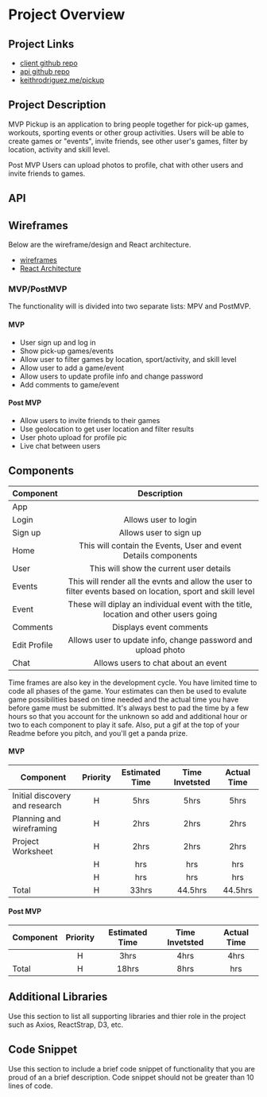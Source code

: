 # Project Overview

## Project Links

- [client github repo](https://github.com/keithro/trivia-game)
- [api github repo](https://github.com/keithro/trivia-game)
- [keithrodriguez.me/pickup](http://www.keithrodriguez.me/trivia-game/)

## Project Description

MVP
Pickup is an application to bring people together for pick-up games, workouts, sporting events or other group activities. Users will be able to create games or "events", invite friends, see other user's games, filter by location, activity and skill level.

Post MVP
Users can upload photos to profile, chat with other users and invite friends to games.

## API



## Wireframes

Below are the wireframe/design and React architecture.

- [wireframes](pickup-game-app-jpg)
- [React Architecture]()


### MVP/PostMVP

The functionality will is divided into two separate lists: MPV and PostMVP. 

#### MVP
- User sign up and log in 
- Show pick-up games/events 
- Allow user to filter games by location, sport/activity, and skill level
- Allow user to add a game/event
- Allow users to update profile info and change password
- Add comments to game/event


#### Post MVP
- Allow users to invite friends to their games
- Use geolocation to get user location and filter results
- User photo upload for profile pic
- Live chat between users

## Components

| Component | Description | 
| --- | :---: |  
| App |  | 
| Login | Allows user to login | 
| Sign up | Allows user to sign up | 
| Home | This will contain the Events, User and event Details components | 
| User | This will show the current user details | 
| Events | This will render all the evnts and allow the user to filter events based on location, sport and skill level | 
| Event | These will diplay an individual event with the title, location and other users going | 
| Comments | Displays event comments | 
| Edit Profile | Allows user to update info, change password and upload photo | 
| Chat | Allows users to chat about an event | 


Time frames are also key in the development cycle.  You have limited time to code all phases of the game.  Your estimates can then be used to evalute game possibilities based on time needed and the actual time you have before game must be submitted. It's always best to pad the time by a few hours so that you account for the unknown so add and additional hour or two to each component to play it safe. Also, put a gif at the top of your Readme before you pitch, and you'll get a panda prize.

#### MVP
| Component | Priority | Estimated Time | Time Invetsted | Actual Time |
| --- | :---: |  :---: | :---: | :---: |
| Initial discovery and research | H | 5hrs| 5hrs | 5hrs |
| Planning and wireframing | H | 2hrs| 2hrs | 2hrs |
| Project Worksheet | H | 2hrs| 2hrs | 2hrs |
|  | H | hrs| hrs | hrs |
|  | H | hrs| hrs | hrs |
| Total | H | 33hrs| 44.5hrs | 44.5hrs |

#### Post MVP
| Component | Priority | Estimated Time | Time Invetsted | Actual Time |
| --- | :---: |  :---: | :---: | :---: |
|  | H | 3hrs| 4hrs | 4hrs |
| Total | H | 18hrs| 8hrs | hrs |

## Additional Libraries
 Use this section to list all supporting libraries and thier role in the project such as Axios, ReactStrap, D3, etc. 

## Code Snippet

Use this section to include a brief code snippet of functionality that you are proud of an a brief description.  Code snippet should not be greater than 10 lines of code. 


